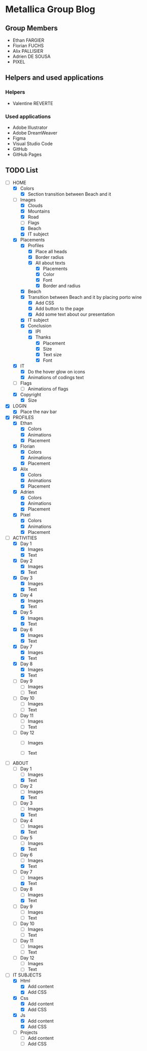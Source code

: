 # Metallica Group Blog

## Group Members

 - Ethan FARGIER
 - Florian FUCHS
 - Alix PALLISIER
 - Adrien DE SOUSA
 - PIXEL

 ## Helpers and used applications

 ### Helpers

 - Valentine REVERTE

 ### Used applications

 - Adobe Illustrator
 - Adobe DreamWeaver
 - Figma
 - Visual Studio Code
 - GitHub
 - GitHub Pages

## TODO List

 - [ ] HOME
    - [x] Colors
        - [x] Section transition between Beach and it
    - [ ] Images
        - [x] Clouds
        - [x] Mountains
        - [x] Road
        - [ ] Flags
        - [x] Beach
        - [x] IT subject
    - [x] Placements
        - [x] Profiles
            - [x] Place all heads
            - [x] Border radius
            - [x] All about texts
                - [x] Placements
                - [x] Color
                - [x] Font
                - [x] Border and radius
        - [x] Beach
        - [x] Transition between Beach and it by placing porto wine
            - [x] Add CSS
            - [x] Add button to the page
            - [x] Add some text about our presentation
        - [x] IT subject
        - [x] Conclusion
            - [x] IPI
            - [x] Thanks
                - [x] Placement
                - [x] Size
                - [x] Text size
                - [x] Font
    - [x] IT
        - [x] Do the hover glow on icons
        - [x] Animations of codings text
    - [ ] Flags
        - [ ] Animations of flags
    - [x] Copyright
        - [x] Size

 - [X] LOGIN
    - [X] Place the nav bar

 - [x] PROFILES
    - [x] Ethan
        - [x] Colors
        - [x] Animations
        - [x] Placement
    - [x] Florian
        - [x] Colors
        - [x] Animations
        - [x] Placement
    - [x] Alix
        - [x] Colors
        - [x] Animations
        - [x] Placement
    - [x] Adrien
        - [x] Colors
        - [x] Animations
        - [x] Placement
    - [x] Pixel
        - [x] Colors
        - [x] Animations
        - [x] Placement

 - [ ] ACTIVITIES
    - [x] Day 1
        - [x] Images
        - [x] Text
    - [x] Day 2
        - [x] Images
        - [x] Text
    - [x] Day 3
        - [x] Images
        - [x] Text
    - [x] Day 4
        - [x] Images
        - [x] Text
    - [x] Day 5
        - [x] Images
        - [x] Text
    - [x] Day 6
        - [x] Images
        - [x] Text
    - [x] Day 7
        - [x] Images
        - [x] Text
    - [x] Day 8
        - [x] Images
        - [x] Text
    - [ ] Day 9
        - [ ] Images
        - [ ] Text
    - [ ] Day 10
        - [ ] Images
        - [ ] Text
    - [ ] Day 11
        - [ ] Images
        - [ ] Text
    - [ ] Day 12
        - [ ] Images
        - [ ] Text


 - [ ] ABOUT
    - [ ] Day 1
        - [ ] Images
        - [x] Text
    - [ ] Day 2
        - [ ] Images
        - [x] Text
    - [ ] Day 3
        - [ ] Images
        - [x] Text
    - [ ] Day 4
        - [ ] Images
        - [x] Text
    - [ ] Day 5
        - [ ] Images
        - [x] Text
    - [ ] Day 6
        - [ ] Images
        - [x] Text
    - [ ] Day 7
        - [ ] Images
        - [x] Text
    - [ ] Day 8
        - [ ] Images
        - [x] Text
    - [ ] Day 9
        - [ ] Images
        - [ ] Text
    - [ ] Day 10
        - [ ] Images
        - [ ] Text
    - [ ] Day 11
        - [ ] Images
        - [ ] Text
    - [ ] Day 12
        - [ ] Images
        - [ ] Text

 - [ ] IT SUBJECTS
	- [x] Html
        - [x] Add content
        - [x] Add CSS
	- [x] Css
        - [x] Add content
        - [x] Add CSS
	- [x] Js
        - [x] Add content
        - [x] Add CSS
	- [ ] Projects
        - [ ] Add content
        - [ ] Add CSS
